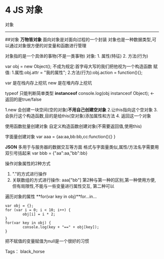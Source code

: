 # 4 JS 对象

对象

---

##对象
**万物皆对象**
面向对象是对面向过程的一个封装
对象也是一种数据类型,可以通过对象很方便的对变量和函数进行管理

对象指的是一个具体的事物(不是一类事物)
对象: 1. 属性(特征) 2. 方法(行为)

var obj = new Object();
不成为规定:首字母大写的我们把他视为一个构造函数
赋值:
1.属性:obj.attr = "我的属性";
2.方法(行为):obj.action = function(){};

var 是在栈内存上挖坑
new 是在堆内存上挖坑

typeof 只能判断简单类型
**instanceof**
console.log(obj instanceof Object); ← 返回的是true/false

1.new 会创建一块空间(空的对象)**不用自己创建空对象**
2.让this指向这个空对象
3. 会执行这个构造函数,目的是给this(空对象)添加属性和方法
4. 返回这一个对象

使用函数批量创建对象
自定义构造函数创建对象(不需要返回值,使用this)

字面量创建对象
var aaa = {aa:aa,bb:bb,cc:function(){} }

**JSON**
多用于与服务器的数据交互等方面
格式与字面量类似,属性/方法名字需要用双引号括起来
var bbb = {"aa":aa,"bb":bb}

操作对象属性的2种方式
1. "."的方式进行操作
2. 关联数组的方式进行操作: aaa["bb"]
第2种与第一种的区别,第一种使用方便,但有局限性,不能与一些变量进行属性交互, 第二种可以

遍历对象的属性
**for(var key in obj)**for...in...

    var obj = {};
    for (var i = 0; i < 10; i++) {
    		obj[i] = i * 2;
    }
    for(var key in obj) {
    		console.log(key + "==" + obj[key]);
    }

把不赋值的变量赋值为null是一个很好的习惯


Tags： black_horse
